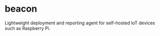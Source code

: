 # beacon
Lightweight deployment and reporting agent for self-hosted IoT devices such as Raspberry Pi.
